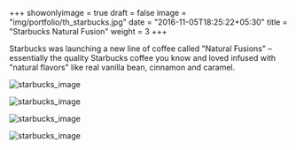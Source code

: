+++
showonlyimage = true
draft = false
image = "img/portfolio/th_starbucks.jpg"
date = "2016-11-05T18:25:22+05:30"
title = "Starbucks Natural Fusion"
weight = 3
+++

Starbucks was launching a new line of coffee called "Natural Fusions" – essentially the quality Starbucks coffee you know and loved infused with "natural flavors" like real vanilla bean, cinnamon and caramel.

![starbucks_image](img/portfolio_images/starbucks/starbucks1.jpg)

![starbucks_image](img/portfolio_images/starbucks/starbucks2.jpg)

![starbucks_image](img/portfolio_images/starbucks/starbucks3.jpg)

![starbucks_image](img/portfolio_images/starbucks/starbucks4.jpg)
